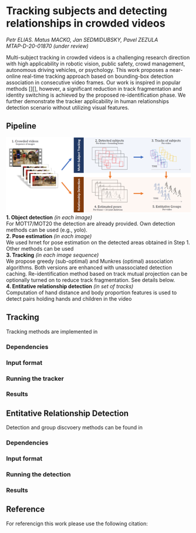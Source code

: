 # Tracking subjects and detecting relationships in crowded videos 
*Petr ELIAS. Matus MACKO, Jan SEDMIDUBSKY, Pavel ZEZULA*  
*MTAP-D-20-01870 (under review)*

Multi-subject tracking in crowded videos is a challenging research direction with high applicability in robotic vision, public safety, crowd management, autonomous driving vehicles, or psychology. This work proposes a near-online real-time tracking approach based on bounding-box detection association in consecutive video frames. Our work is inspired in popular methods [][], however, a significant reduction in track fragmentation and identity switching is achieved by the proposed re-identification phase. We further demonstrate the tracker applicability in human relationships detection scenario without utilizing visual features.

## Pipeline
![Flowchart](/supplementary/flowchart.png "Tracking ad detection flowchart")
**1. Object detection** *(in each image)*  
For MOT17/MOT20 the detection are already provided. Own detection methods can be used (e.g., yolo).  
**2. Pose estimation** *(in each image)*  
We used hrnet for pose estimation on the detected areas obtained in Step 1. Other methods can be used  
**3. Tracking** *(in each image sequence)*   
We propose greedy (sub-optimal) and Munkres (optimal) association algorithms. Both versions are enhanced with unassociated detection caching. Re-identification method based on track mutual projection can be optionally turned on to reduce track fragmentation. See details below.  
**4. Entitative relationship detection** *(in set of tracks)*  
Computation of hand distance and body proportion features is used to detect pairs holding hands and children in the video

## Tracking
Tracking methods are implemented in 
### Dependencies
### Input format
### Running the tracker
### Results

## Entitative Relationship Detection
Detection and group discvoery methods can be found in
### Dependencies
### Input format
### Running the detection
### Results

## Reference
For referencign this work please use the following citation:
